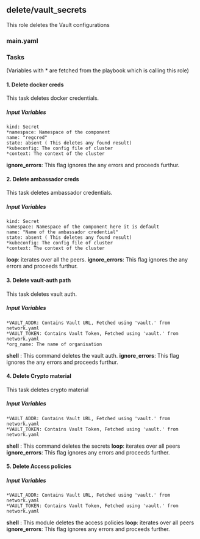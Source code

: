 [//]: # (##############################################################################################)
[//]: # (Copyright Accenture. All Rights Reserved.)
[//]: # (SPDX-License-Identifier: Apache-2.0)
[//]: # (##############################################################################################)

## delete/vault_secrets
This role deletes the Vault configurations
### main.yaml
### Tasks
(Variables with * are fetched from the playbook which is calling this role)
#### 1. Delete docker creds
This task deletes docker credentials.
##### Input Variables
    kind: Secret
    *namespace: Namespace of the component
    name: "regcred"
    state: absent ( This deletes any found result)
    *kubeconfig: The config file of cluster
    *context: The context of the cluster
**ignore_errors**: This flag ignores the any errors and proceeds furthur.

#### 2. Delete ambassador creds
This task deletes ambassador credentials.
##### Input Variables
    kind: Secret
    namespace: Namespace of the component here it is default
    name: "Name of the ambassador credential"
    state: absent ( This deletes any found result)
    *kubeconfig: The config file of cluster
    *context: The context of the cluster
**loop**: iterates over all the peers.
**ignore_errors**: This flag ignores the any errors and proceeds furthur.

#### 3. Delete vault-auth path
This task deletes vault auth.
##### Input Variables
    *VAULT_ADDR: Contains Vault URL, Fetched using 'vault.' from network.yaml
    *VAULT_TOKEN: Contains Vault Token, Fetched using 'vault.' from network.yaml
    *org_name: The name of organisation
**shell** : This command deletes the vault auth.
**ignore_errors**: This flag ignores the any errors and proceeds furthur.

#### 4. Delete Crypto material 
This task deletes crypto material
##### Input Variables
    *VAULT_ADDR: Contains Vault URL, Fetched using 'vault.' from network.yaml
    *VAULT_TOKEN: Contains Vault Token, Fetched using 'vault.' from network.yaml
**shell** : This command deletes the secrets
**loop**: iterates over all peers
**ignore_errors**: This flag ignores any errors and proceeds further.

#### 5. Delete Access policies 
##### Input Variables
    *VAULT_ADDR: Contains Vault URL, Fetched using 'vault.' from network.yaml
    *VAULT_TOKEN: Contains Vault Token, Fetched using 'vault.' from network.yaml
**shell** : This module deletes the access policies
**loop**: iterates over all peers
**ignore_errors**: This flag ignores any errors and proceeds further.
